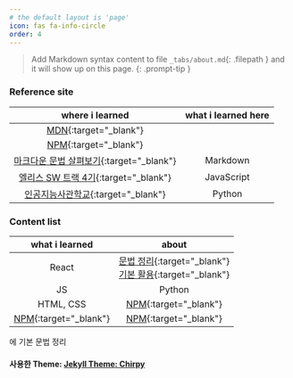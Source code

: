 ```yaml
---
# the default layout is 'page'
icon: fas fa-info-circle
order: 4
---
```


> Add Markdown syntax content to file `_tabs/about.md`{: .filepath } and it will show up on this page.
> {: .prompt-tip }

### Reference site

|                                                                                         where i learned                                                                                         | what i learned here |
| :---------------------------------------------------------------------------------------------------------------------------------------------------------------------------------------------: | :-----------------: |
|                                                                   [MDN](https://developer.mozilla.org/ko/){:target="\_blank"}                                                                   |                     |
|                                                                        [NPM](https://www.npmjs.com/){:target="\_blank"}                                                                         |                     |
| [마크다운 문법 살펴보기](https://docs.github.com/en/get-started/writing-on-github/getting-started-with-writing-and-formatting-on-github/basic-writing-and-formatting-syntax){:target="\_blank"} |      Markdown       |
|                                                                [엘리스 SW 트랙 4기](https://elice.training/){:target="\_blank"}                                                                 |     JavaScript      |
|                                                                [인공지능사관학교](https://gj-aischool.or.kr/){:target="\_blank"}                                                                |       Python        |

### Content list

|                  what i learned                  |                                                                                                                                about                                                                                                                                 |
| :----------------------------------------------: | :------------------------------------------------------------------------------------------------------------------------------------------------------------------------------------------------------------------------------------------------------------------: |
|                      React                       | [문법 정리](https://github.com/leekh8/leekh8.github.io/blob/main/assets/lib/code/react/react-grammar.jsx){:target="\_blank"}<br>[기본 활용](https://github.com/leekh8/leekh8.github.io/blob/main/assets/lib/code/react/react-utilizing-basic.jsx){:target="\_blank"} |
|                        JS                        |                                                                                                                                Python                                                                                                                                |
|                    HTML, CSS                     |                                                                                                           [NPM](https://www.npmjs.com/){:target="\_blank"}                                                                                                           |
| [NPM](https://www.npmjs.com/){:target="\_blank"} |                                                                                                           [NPM](https://www.npmjs.com/){:target="\_blank"}                                                                                                           |

에 기본 문법 정리

#### 사용한 Theme: [Jekyll Theme: Chirpy](https://github.com/leekh8/leekh8.github.io/blob/main/Chirpy-README.md)
